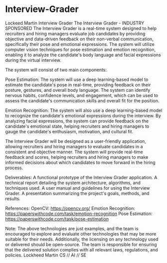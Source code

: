 # Interview-Grader
Lockeed Martin Interview Grader
The Interview Grader - INDUSTRY SPONSORED
The Interview Grader is a real-time system designed to help recruiters and hiring managers evaluate job candidates by providing objective and data-driven feedback on their non-verbal communication, specifically their pose and emotional expressions. The system will utilize computer vision techniques for pose estimation and emotion recognition, enabling it to analyze the candidate's body language and facial expressions during the virtual interview.

The system will consist of two main components:

Pose Estimation: The system will use a deep learning-based model to estimate the candidate's pose in real-time, providing feedback on their posture, gestures, and overall body language. The system can identify nervous habits, confidence levels, and engagement, which can be used to assess the candidate's communication skills and overall fit for the position.

Emotion Recognition: The system will also use a deep learning-based model to recognize the candidate's emotional expressions during the interview. By analyzing facial expressions, the system can provide feedback on the candidate's emotional state, helping recruiters and hiring managers to gauge the candidate's enthusiasm, motivation, and cultural fit.

The Interview Grader will be designed as a user-friendly application, allowing recruiters and hiring managers to evaluate candidates in a consistent and objective manner. The system will provide real-time feedback and scores, helping recruiters and hiring managers to make informed decisions about which candidates to move forward in the hiring process.

Deliverables:
A functional prototype of the Interview Grader application.
A technical report detailing the system architecture, algorithms, and techniques used.
A user manual and guidelines for using the Interview Grader.
A presentation summarizing the project's goals, methods, and results.

References:
OpenCV: https://opencv.org/
Emotion Recognition: https://paperswithcode.com/task/emotion-recognition
Pose Estimation: https://paperswithcode.com/task/pose-estimation

Note: The above technologies are just examples, and the team is encouraged to explore and evaluate other technologies that may be more suitable for their needs. Additionally, the licensing on any technology used or delivered should be open-source. The team is responsible for ensuring that the delivered solution complies with all relevant laws, regulations, and policies.
Lockheed Martin	
CS // AI // SE
